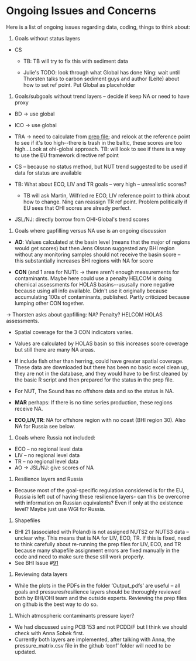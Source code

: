 Ongoing Issues and Concerns
================

Here is a list of ongoing issues regarding data, coding, things to think about:

1.  Goals without status layers

-   CS
    -   TB: TB will try to fix this with sediment data

    -   Julie's TODO: look through what Global has done Ning: wait until Thorsten talks to carbon sediment guys and author (Leite) about how to set ref point. Put Global as placeholder

1.  Goals/subgoals without trend layers – decide if keep NA or need to have proxy

-   BD -&gt; use global
-   ICO -&gt; use global
-   TRA -&gt; need to calculate from [prep file](https://github.com/OHI-Science/bhi/blob/draft/baltic2015/prep/CW/trash/tra_prep.md#modeled-mismanaged-plastic-waste-2025); and relook at the reference point to see if it's too high--there is trash in the baltic, these scores are too high...Look at ohi-global approach. TB: will look to see if there is a way to use the EU framework directive ref point
-   CS – because no status method, but NUT trend suggested to be used if data for status are available

-   TB: What about ECO, LIV and TR goals – very high – unrealistic scores?

    -   TB will ask Martin, Wilfried re ECO, LIV reference point to think about how to change. Ning can reassign TR ref point. Problem politically if EU sees that OHI scores are already perfect.

-   JSL/NJ: directly borrow from OHI-Global's trend scores

1.  Goals where gapfilling versus NA use is an ongoing discussion

-   **AO**: Values calculated at the basin level (means that the major of regions would get scores) but then Jens Olsson suggested any BHI region without any monitoring samples should not receive the basin score – this substantially increases BHI regions with NA for score

-   **CON** (and 1 area for NUT): -&gt; there aren't enough measurements for contaminants. Maybe here could use a penalty HELCOM is doing chemical assessments for HOLAS basins--ususally more negative because using all info available. Didn't use it originally because accumulating 100s of contaminants, published. Partly criticized because lumping other CON together.

-&gt; Thorsten asks about gapfilling: NA? Penalty? HELCOM HOLAS assessments.

-   Spatial coverage for the 3 CON indicators varies.
-   Values are calculated by HOLAS basin so this increases score coverage but still there are many NA areas.
-   If include fish other than herring, could have greater spatial coverage. These data are downloaded but there has been no basic excel clean up, they are not in the database, and they would have to be first cleaned by the basic R script and then prepared for the status in the prep file.
-   For NUT, The Sound has no offshore data and so the status is NA.

-   **MAR** perhaps: If there is no time series production, these regions receive NA.

-   **ECO,LIV,TR**: NA for offshore region with no coast (BHI region 30). Also NA for Russia see below.

1.  Goals where Russia not included:

-   ECO – no regional level data
-   LIV – no regional level data
-   TR – no regional level data
-   AO -&gt; JSL/NJ: give scores of NA

1.  Resilience layers and Russia

-   Because most of the goal-specific regulation considered is for the EU, Russia is left out of having these resilience layers- can this be overcome with information on Russian equivalents? Even if only at the existence level? Maybe just use WGI for Russia.

1.  Shapefiles

-   BHI 21 (associated with Poland) is not assigned NUTS2 or NUTS3 data – unclear why. This means that is NA for LIV, ECO, TR. If this is fixed, need to think carefully about re-running the prep files for LIV, ECO, and TR because many shapefile assignment errors are fixed manually in the code and need to make sure these still work properly.
-   See BHI Issue \#[91](https://github.com/tblen/BHI-issues/issues/91)

1.  Reviewing data layers

-   While the plots in the PDFs in the folder ‘Output\_pdfs’ are useful – all goals and pressures/resilience layers should be thoroughly reviewed both by BHI/OHI team and the outside experts. Reviewing the prep files on github is the best way to do so.

1.  Which atmospheric contaminants pressure layer?

-   We had discussed using PCB 153 and not PCDD/F but I think we should check with Anna Sobek first.
-   Currently both layers are implemented, after talking with Anna, the pressure\_matrix.csv file in the github ‘conf’ folder will need to be updated.
